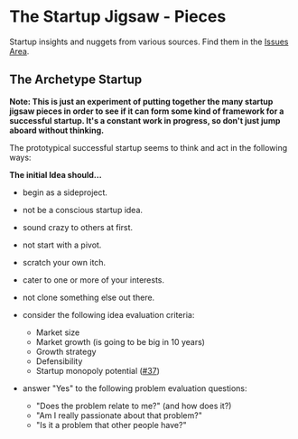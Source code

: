 
The Startup Jigsaw - Pieces
=========================================================

Startup insights and nuggets from various sources. Find
them in the [Issues Area](https://github.com/AndersSchmidtHansen/thestartupjigsaw/issues).


## The Archetype Startup
**Note: This is just an experiment of putting together the many startup jigsaw pieces in order to see if it can form some kind of framework for a successful startup. It's a constant work in progress, so don't just jump aboard without thinking.**

The prototypical successful startup seems to think and act in the following ways:

**The initial Idea should...**

- begin as a sideproject.
- not be a conscious startup idea.
- sound crazy to others at first.
- not start with a pivot.
- scratch your own itch.
- cater to one or more of your interests.
- not clone something else out there.
- consider the following idea evaluation criteria:

	- Market size
	- Market growth (is going to be big in 10 years)
	- Growth strategy
	- Defensibility
	- Startup monopoly potential ([#37](/issues/24))

- answer "Yes" to the following problem evaluation questions:

	- "Does the problem relate to me?" (and how does it?)
	- "Am I really passionate about that problem?"
	- "Is it a problem that other people have?"


